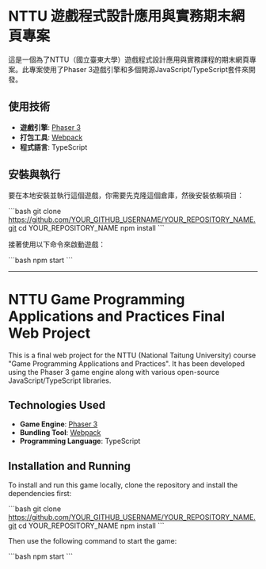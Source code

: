 # NTTU 遊戲程式設計應用與實務期末網頁專案

這是一個為了NTTU（國立臺東大學）遊戲程式設計應用與實務課程的期末網頁專案。此專案使用了Phaser 3遊戲引擎和多個開源JavaScript/TypeScript套件來開發。

## 使用技術

- **遊戲引擎**: [Phaser 3](https://phaser.io/phaser3)
- **打包工具**: [Webpack](https://webpack.js.org/)
- **程式語言**: TypeScript

## 安裝與執行

要在本地安裝並執行這個遊戲，你需要先克隆這個倉庫，然後安裝依賴項目：

\```bash
git clone https://github.com/YOUR_GITHUB_USERNAME/YOUR_REPOSITORY_NAME.git
cd YOUR_REPOSITORY_NAME
npm install
\```

接著使用以下命令來啟動遊戲：

\```bash
npm start
\```

---

# NTTU Game Programming Applications and Practices Final Web Project

This is a final web project for the NTTU (National Taitung University) course "Game Programming Applications and Practices". It has been developed using the Phaser 3 game engine along with various open-source JavaScript/TypeScript libraries.

## Technologies Used

- **Game Engine**: [Phaser 3](https://phaser.io/phaser3)
- **Bundling Tool**: [Webpack](https://webpack.js.org/)
- **Programming Language**: TypeScript

## Installation and Running

To install and run this game locally, clone the repository and install the dependencies first:

\```bash
git clone https://github.com/YOUR_GITHUB_USERNAME/YOUR_REPOSITORY_NAME.git
cd YOUR_REPOSITORY_NAME
npm install
\```

Then use the following command to start the game:

\```bash
npm start
\```
